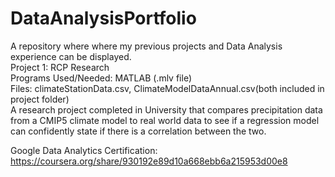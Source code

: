 # DataAnalysisPortfolio

A repository where where my previous projects and Data Analysis experience can be displayed. \
Project 1: RCP Research \
Programs Used/Needed: MATLAB (.mlv file) \
Files: climateStationData.csv, ClimateModelDataAnnual.csv(both included in project folder) \
A research project completed in University that compares precipitation data from a CMIP5 climate model to real world data to see if a regression model can confidently state if there is a correlation between the two. 

Google Data Analytics Certification: https://coursera.org/share/930192e89d10a668ebb6a215953d00e8
